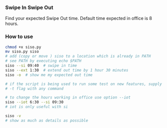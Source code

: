 ### Swipe In Swipe Out
Find your expected Swipe Out time. Default time expected in office is 8 hours.

### How to use

```bash
chmod +x siso.py
mv siso.py siso
# add (copy or move ) siso to a location which is already in PATH
# see PATH by executing echo $PATH
siso --si 09:40  # swipe in time
siso --ext 1:30  # extend out time by 1 hour 30 minutes
siso -o  # show me my expected out time

# if the script is being used to run some test on new features, supply the 
# -t flag with any command

# to change the hours working in office use option --iot
siso --iot 6:30 --si 09:30
# iot is only useful with si

siso -v
# show as much as details as possible
```
